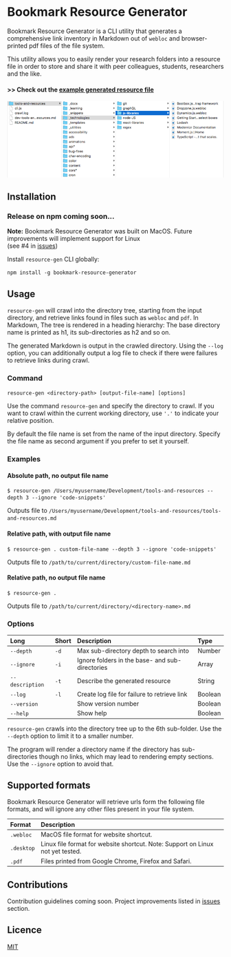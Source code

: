 # Bookmark Resource Generator

Bookmark Resource Generator is a CLI utility that generates a comprehensive link inventory in Markdown out of `webloc` and browser-printed pdf files of the file system.

This utility allows you to easily render your research folders into a resource file in order to store and share it with peer colleagues, students, researchers and the like.

#### \>\> Check out the [example generated resource file](./output/dev-tools-and-resources.md)

![Directory tree screenshot](./directories.png)

## Installation

### Release on npm coming soon...

**Note:** Bookmark Resource Generator was built on MacOS. Future improvements will implement support for Linux  
(see #4 in [issues](https://github.com/vincentreynaud/bookmark-resource-generator/issues))

Install `resource-gen` CLI globally:

```
npm install -g bookmark-resource-generator
```

## Usage

`resource-gen` will crawl into the directory tree, starting from the input directory, and retrieve links found in files such as `webloc` and `pdf`. In Markdown, The tree is rendered in a heading hierarchy: The base directory name is printed as h1, its sub-directories as h2 and so on.

The generated Markdown is output in the crawled directory. Using the `--log` option, you can additionally output a log file to check if there were failures to retrieve links during crawl.

### Command

```
resource-gen <directory-path> [output-file-name] [options]
```

Use the command `resource-gen` and specify the directory to crawl. If you want to crawl within the current working directory, use `'.'` to indicate your relative position. 

By default the file name is set from the name of the input directory. Specify the file name as second argument if you prefer to set it yourself.



### Examples

#### Absolute path, no output file name 

```
$ resource-gen /Users/myusername/Development/tools-and-resources --depth 3 --ignore 'code-snippets'
```
Outputs file to `/Users/myusername/Development/tools-and-resources/tools-and-resources.md`

#### Relative path, with output file name

```
$ resource-gen . custom-file-name --depth 3 --ignore 'code-snippets'
```
Outputs file to `/path/to/current/directory/custom-file-name.md`


#### Relative path, no output file name

```
$ resource-gen .
```
Outputs file to `/path/to/current/directory/<directory-name>.md`

### Options

| Long            | Short | Description                                     | Type    |
| :-------------- | :---- | :---------------------------------------------- | :------ |
| `--depth`       | `-d`  | Max sub-directory depth to search into          | Number  |
| `--ignore`      | `-i`  | Ignore folders in the base- and sub-directories | Array   |
| `--description` | `-t`  | Describe the generated resource                 | String  |
| `--log`         | `-l`  | Create log file for failure to retrieve link    | Boolean |
| `--version`     |       | Show version number                             | Boolean |
| `--help`        |       | Show help                                       | Boolean |

`resource-gen` crawls into the directory tree up to the 6th sub-folder. Use the `--depth` option to limit it to a smaller number. 

The program will render a directory name if the directory has sub-directories though no links, which may lead to rendering empty sections. Use the `--ignore` option to avoid that.

## Supported formats

Bookmark Resource Generator will retrieve urls form the following file formats, and will ignore any other files present in your file system.

| Format     | Description                                                                        |
| :--------- | :--------------------------------------------------------------------------------- |
| `.webloc`  | MacOS file format for website shortcut.                                            |
| `.desktop` | Linux file format for website shortcut. Note: Support on Linux not yet tested.     |
| `.pdf`     | Files printed from Google Chrome, Firefox and Safari.                              |


## Contributions

Contribution guidelines coming soon. Project improvements listed in [issues](https://github.com/vincentreynaud/bookmark-resource-generator/issues) section.

## Licence

[MIT](./LICENSE)
